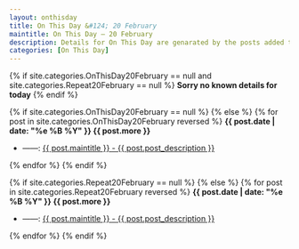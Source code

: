 ```yaml
---
layout: onthisday
title: On This Day &#124; 20 February
maintitle: On This Day — 20 February
description: Details for On This Day are genarated by the posts added to the website so the content is subject to changes/updates over time.
categories: [On This Day]
---
```


{% if site.categories.OnThisDay20February == null and site.categories.Repeat20February == null %}
<strong>Sorry no known details for today</strong>
{% endif %}

{% if site.categories.OnThisDay20February == null %}
{% else %}
{% for post in site.categories.OnThisDay20February reversed %}
<strong>{{ post.date | date: "%e %B %Y" }} {{ post.more }}</strong>
<ul>
<li> ——: <a href="{{ post.url }}">{{ post.maintitle }} - {{ post.post_description }}</a></li>
</ul>
{% endfor %}
{% endif %}

{% if site.categories.Repeat20February == null %}
{% else %}
{% for post in site.categories.Repeat20February reversed %}
<strong>{{ post.date | date: "%e %B %Y" }} {{ post.more }}</strong>
<ul>
<li> ——: <a href="{{ post.url }}">{{ post.maintitle }} - {{ post.post_description }}</a></li>
</ul>
{% endfor %}
{% endif %}
